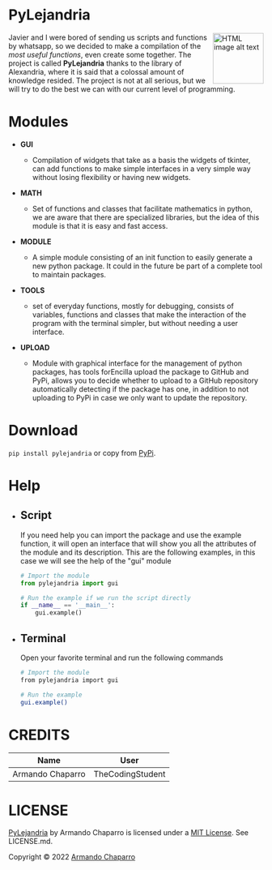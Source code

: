 # PyLejandria
<img src="https://www.traveldepartment.com/media/23634/career-icons-training-and-development.png"
     alt="HTML image alt text"
     title="Optional image title"
     align="right"
     width="100px"
/>

Javier and I were bored of sending us scripts and functions by whatsapp, so we decided to make a compilation of the *most useful functions*, even create some together. The project is called **PyLejandria** thanks to the library of Alexandria, where it is said that a colossal amount of knowledge resided. The project is not at all serious, but we will try to do the best we can with our current level of programming.

# Modules 
* **GUI**
    * Compilation of widgets that take as a basis the widgets of tkinter, can add functions to make simple interfaces in a very simple way without losing flexibility or having new widgets.

* **MATH**
    * Set of functions and classes that facilitate mathematics in python, we are aware that there are specialized libraries, but the idea of this module is that it is easy and fast access.

* **MODULE**
    * A simple module consisting of an init function to easily generate a new python package. It could in the future be part of a complete tool to maintain packages.

* **TOOLS**
    * set of everyday functions, mostly for debugging, consists of variables, functions and classes that make the interaction of the program with the terminal simpler, but without needing a user interface.

* **UPLOAD**
    * Module with graphical interface for the management of python packages, has tools forEncilla upload the package to GitHub and PyPi, allows you to decide whether to upload to a GitHub repository automatically detecting if the package has one, in addition to not uploading to PyPi in case we only want to update the repository.

# Download
`pip install pylejandria` or copy from [PyPi](https://pypi.org/project/pylejandria/).

# Help

* ## **Script**
    If you need help you can import the package and use the example function, it will open an interface that will show you all the attributes of the module and its description. This are the following examples, in this case we will see the help of the "gui" module

    ```python
    # Import the module
    from pylejandria import gui

    # Run the example if we run the script directly
    if __name__ == '__main__':
        gui.example()
    ```
    
* ## **Terminal**
    Open your favorite terminal and run the following commands
    ```bash
    # Import the module
    from pylejandria import gui

    # Run the example
    gui.example()
    ```

# CREDITS
| **Name**         | **User**         |
| ---------------- | ---------------- |
| Armando Chaparro | TheCodingStudent |

# LICENSE
[PyLejandria](https://github.com/TheCodingStudent/pylejandria) by Armando Chaparro is licensed under a [MIT License](https://mit-license.org/). See LICENSE.md.

Copyright © 2022 [Armando Chaparro](https://github.com/TheCodingStudent)